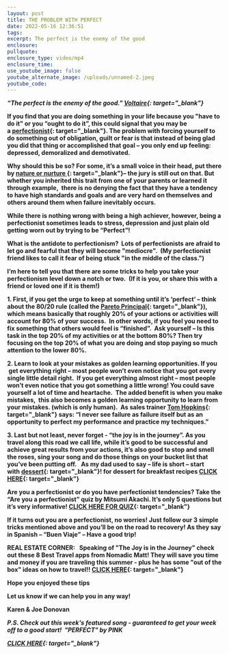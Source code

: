 ```yaml
---
layout: post
title: THE PROBLEM WITH PERFECT
date: 2022-05-16 12:36:51
tags:
excerpt: The perfect is the enemy of the good
enclosure:
pullquote:
enclosure_type: video/mp4
enclosure_time:
use_youtube_image: false
youtube_alternate_image: /uploads/unnamed-2.jpeg
youtube_code:
---
```

***“The perfect is the enemy of the good."&nbsp;[Voltaire](https://t.e2ma.net/click/ykeujh/q6p3gvi/mn0j8p){: target="_blank"}&nbsp;***

**If you find that you are doing something in your life because you "have to do it" or you “ought to do it”, this could signal that you may be a&nbsp;[perfectionist](https://t.e2ma.net/click/ykeujh/q6p3gvi/i81j8p){: target="_blank"}. The problem with forcing yourself to do something out of obligation, guilt or fear is that instead of being glad you did that thing or accomplished that goal – you only end up feeling: depressed, demoralized and demotivated.**

**Why should this be so? For some, it’s a small voice in their head, put there by&nbsp;[nature or nurture&nbsp;](https://t.e2ma.net/click/ykeujh/q6p3gvi/et3j8p){: target="_blank"}– the jury is still out on that. But whether you inherited this trait from one of your parents or learned it through example,&nbsp; there is no denying the fact that they have a tendency to have high standards and goals and are very hard on themselves and others around them when failure inevitably occurs.**

**While there is nothing wrong with being a high achiever, however, being a perfectionist sometimes leads to stress, depression and just plain old getting worn out by trying to be “Perfect”\!**

**What is the antidote to perfectionism?&nbsp; Lots of perfectionists are afraid to let go and fearful that they will become "mediocre".&nbsp; (My perfectionist friend likes to call it fear of being stuck "in the middle of the class.")**

**I’m here to tell you that there are some tricks to help you take your perfectionism level down a notch or two.&nbsp; (If it is you, or share this with a friend or loved one if it is them\!)**

**1\. First, if you get the urge to keep at something until it’s ‘perfect’ – think about the 80/20 rule (called the&nbsp;[Pareto Principal](https://t.e2ma.net/click/ykeujh/q6p3gvi/ae5j8p){: target="_blank"}), which means basically that roughly 20% of your actions or activities will account for 80% of your success.&nbsp; In other words, if you feel you need to fix something that others would feel is “finished”.&nbsp; Ask yourself – Is this task in the top 20% of my activities or at the bottom 80%? Then try focusing on the top 20% of what you are doing and stop paying so much attention to the lower 80%.**

**2\. Learn to look at your mistakes as golden learning opportunities. If you &nbsp;get everything right – most people won’t even notice that you got every single little detail right.&nbsp; If you get everything almost right – most people won’t even notice that you got something a little wrong\! You could save yourself a lot of time and heartache.&nbsp; The added benefit is when you make mistakes,&nbsp; this also becomes a golden learning opportunity to learn from your mistakes. (which is only human).&nbsp; As sales trainer&nbsp;[Tom Hopkins](https://t.e2ma.net/click/ykeujh/q6p3gvi/6y6j8p){: target="_blank"}&nbsp;says: “I never see failure as failure itself but as an opportunity to perfect my performance and practice my techniques.”**

**3\. Last but not least, never forget - “the joy is in the journey”. As you travel along this road we call life, while it’s good to be successful and achieve great results from your actions, it’s also good to stop and smell the roses, sing your song and do those things on your bucket list that you’ve been putting off.&nbsp; &nbsp;As my dad used to say – life is short – start with&nbsp;[dessert](https://t.e2ma.net/click/ykeujh/q6p3gvi/2j8j8p){: target="_blank"}\! for dessert for breakfast recipes&nbsp;[CLICK HERE](https://t.e2ma.net/click/ykeujh/q6p3gvi/y49j8p){: target="_blank"}**

**Are you a perfectionist or do you have perfectionist tendencies? Take the “Are you a perfectionist” quiz by Mitsumi Akachi. It’s only 5 questions but it’s very informative\!&nbsp;[CLICK HERE FOR QUIZ](https://t.e2ma.net/click/ykeujh/q6p3gvi/upbk8p){: target="_blank"}**

**If it turns out you are a perfectionist, no worries\! Just follow our 3 simple tricks mentioned above and you’ll be on the road to recovery\! As they say in Spanish – “Buen Viaje” – Have a good trip\!**

**REAL ESTATE CORNER: &nbsp; Speaking of "The Joy is in the Journey" check out these 8 Best Travel apps from Nomadic Matt\! They will save you time and money if you are traveling this summer - plus he has some "out of the box" ideas on how to travel\!\!&nbsp;[CLICK HERE](https://t.e2ma.net/click/ykeujh/q6p3gvi/qadk8p){: target="_blank"}&nbsp;**

**Hope you enjoyed these tips**

**Let us know if we can help you in any way\!&nbsp;**

**Karen & Joe Donovan&nbsp;**

***P.S. Check out this week's featured song - guaranteed to get your week off to a good start\! &nbsp;******"PERFECT" by PINK***

***[CLICK HERE](https://t.e2ma.net/click/ykeujh/q6p3gvi/mvek8p){: target="_blank"}***
